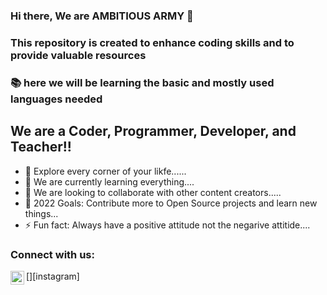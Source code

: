 ### Hi there, We are AMBITIOUS ARMY 👋 

### This repository is created to enhance coding skills and to provide valuable resources 
### 📚 here we will be learning the basic and mostly used languages needed

## We are a Coder, Programmer, Developer, and Teacher!!

- 🔭 Explore every corner of your likfe......
- 🌱 We are currently learning everything....
- 👯 We are looking to collaborate with other content creators.....
- 🥅 2022 Goals: Contribute more to Open Source projects and learn new things...
- ⚡ Fun fact: Always have a positive attitude not the negarive attitide....

### Connect with us:

[<img align="left" alt="codeSTACKr | Instagram" width="22px" src="https://instagram.com/_ambitious_army" />][instagram]

<br />
